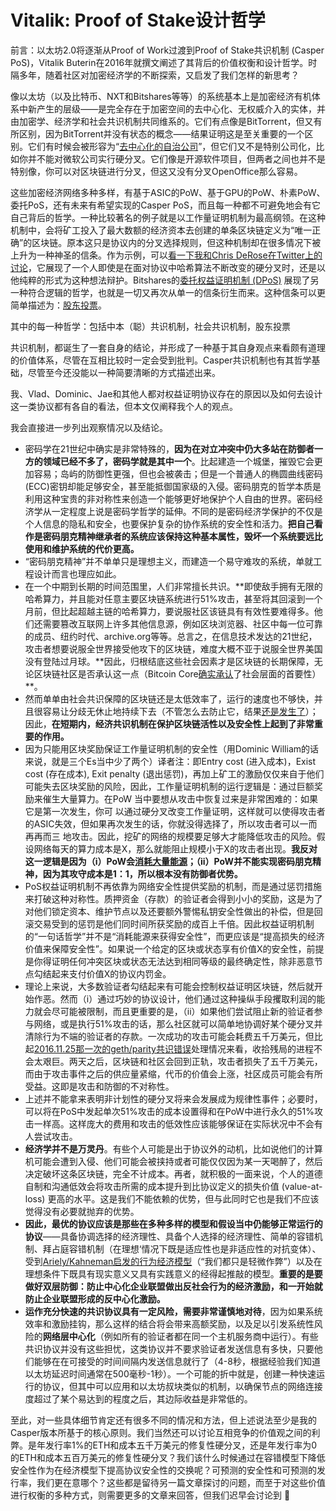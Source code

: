 # Vitalik: Proof of Stake设计哲学

前言：以太坊2.0将逐渐从Proof of Work过渡到Proof of Stake共识机制 \(Casper PoS\)，Vitalik Buterin在2016年就撰文阐述了其背后的价值权衡和设计哲学。时隔多年，随着社区对加密经济学的不断探索，又启发了我们怎样的新思考？

像以太坊（以及比特币、NXT和Bitshares等等）的系统基本上是加密经济有机体系中新产生的层级——是完全存在于加密空间的去中心化、无权威介入的实体，并由加密学、经济学和社会共识机制共同维系的。它们有点像是BitTorrent，但又有所区别，因为BitTorrent并没有状态的概念——结果证明这是至关重要的一个区别。它们有时候会被形容为“[去中心化的自治公司](https://letstalkbitcoin.com/is-bitcoin-overpaying-for-false-security)”，但它们又不是特别公司化，比如你并不能对微软公司实行硬分叉。它们像是开源软件项目，但两者之间也并不是特别像，你可以对区块链进行分叉，但这又没有分叉OpenOffice那么容易。

这些加密经济网络多种多样，有基于ASIC的PoW、基于GPU的PoW、朴素PoW、委托PoS，还有未来有希望实现的Casper PoS，而且每一种都不可避免地会有它自己背后的哲学。一种比较著名的例子就是以工作量证明机制为最高纲领。在这种机制中，会将矿工投入了最大数额的经济资本去创建的单条区块链定义为“唯一正确”的区块链。原本这只是协议内的分叉选择规则，但这种机制却在很多情况下被上升为一种神圣的信条。作为示例，可以[看一下我和Chris DeRose在Twitter上的讨论](https://twitter.com/vitalikbuterin/status/687050458301657088)，它展现了一个人即使是在面对协议中哈希算法不断改变的硬分叉时，还是以他纯粹的形式为这种想法辩护。Bitshares的[委托权益证明机制 \(DPoS\)](https://bitshares.org/technology/delegated-proof-of-stake-consensus/) 展现了另一种符合逻辑的哲学，也就是一切又再次从单一的信条衍生而来。这种信条可以更简单描述为：[股东投票](http://docs.bitshares.org/bitshares/dpos.html)。

其中的每一种哲学：包括中本（聪）共识机制，社会共识机制，股东投票

共识机制，都诞生了一套自身的结论，并形成了一种基于其自身观点来看颇有道理的价值体系，尽管在互相比较时一定会受到批判。Casper共识机制也有其哲学基础，尽管至今还没能以一种简要清晰的方式描述出来。

我、Vlad、Dominic、Jae和其他人都对权益证明协议存在的原因以及如何去设计这一类协议都有各自的看法，但本文仅阐释我个人的观点。

我会直接进一步列出观察情况以及结论。

* 密码学在21世纪中确实是非常特殊的，**因为在对立冲突中仍大多站在防御者一方的领域已经不多了，密码学就是其中一个**。比起建造一个城堡，摧毁它会更加容易；岛屿的防御性更强，但也会被袭击；但是一个普通人的椭圆曲线密码 \(ECC\)密钥却能足够安全，甚至能抵御国家级的入侵。密码朋克的哲学本质是利用这种宝贵的非对称性来创造一个能够更好地保护个人自由的世界。密码经济学从一定程度上说是密码学哲学的延伸。不同的是密码经济学保护的不仅是个人信息的隐私和安全，也要保护复杂的协作系统的安全性和活力。**把自己看作是密码朋克精神继承者的系统应该保持这种基本属性，毁坏一个系统要远比使用和维护系统的代价更高。**
* “密码朋克精神”并不单单只是理想主义，而建造一个易守难攻的系统，单就工程设计而言也理应如此。
* 在一个中期到长期的时间范围里，人们非常擅长共识。**即使敌手拥有无限的哈希算力，并且能对任意主要区块链系统进行51%攻击，甚至将其回滚到一个月前，但比起超越主链的哈希算力，要说服社区该链具有有效性要难得多。他们还需要篡改互联网上许多其他信息源，例如区块浏览器、社区中每一位可靠的成员、纽约时代、archive.org等等。总言之，在信息技术发达的21世纪，攻击者想要说服全世界接受他攻下的区块链，难度大概不亚于说服全世界美国没有登陆过月球。**因此，归根结底这些社会因素才是区块链的长期保障，无论区块链社区是否承认这一点（Bitcoin Core[确实承认](https://www.reddit.com/r/Bitcoin/comments/3fg0jw/could_a_cartel_of_pool_operators_collude_to/ctoat0d/)了社会层面的首要性）\*\*。
* 然而单单由社会共识保障的区块链还是太低效率了，运行的速度也不够快，并且很容易让分歧无休止地持续下去（不管怎么去防止它，结果[还是发生了](http://www.npr.org/sections/money/2011/02/15/131934618/the-island-of-stone-money)）；因此，**在短期内，经济共识机制在保护区块链活性以及安全性上起到了非常重要的作用。**
* 因为只能用区块奖励保证工作量证明机制的安全性（用Dominic William的话来说，就是三个Es当中少了两个）译者注：即Entry cost \(进入成本\)，Exist cost \(存在成本\), Exit penalty \(退出惩罚\)，再加上矿工的激励仅仅来自于他们可能失去区块奖励的风险，因此，工作量证明机制的运行逻辑是：通过巨额奖励来催生大量算力。在PoW 当中要想从攻击中恢复过来是非常困难的：如果它是第一次发生，你可 以通过硬分叉改变工作量证明，这样就可以使得攻击者的ASIC失效，但如果再次发生的话，你就没得选择了，所以攻击者可以一而再再而三 地攻击。因此，挖矿的网络的规模要足够大才能降低攻击的风险。假设网络每天的算力成本是X，那么就能阻止规模小于X的攻击者出现。**我反对这一逻辑是因为（i）PoW会**[**消耗大量能源**](http://digiconomist.net/beci)**；（ii）PoW并不能实现密码朋克精神，因为其攻守成本是1：1，所以根本没有防御者优势。**
* PoS权益证明机制不再依靠为网络安全性提供奖励的机制，而是通过惩罚措施来打破这种对称性。质押资金（存款）的验证者会得到小小的奖励，这是为了对他们锁定资本、维护节点以及还要额外警惕私钥安全性做出的补偿，但是回滚交易受到的惩罚是他们同时间所获奖励的成百上千倍。因此权益证明机制的“一句话哲学”并不是“消耗能源来获得安全性”，而更应该是“提高损失的经济价值来保障安全性”。如果说一个给定的区块或状态享有价值X的安全性，前提是你得证明任何冲突区块或状态无法达到相同等级的最终确定性，除非恶意节点勾结起来支付价值X的协议内罚金。
* 理论上来说，大多数验证者勾结起来有可能会控制权益证明区块链，然后就开始作恶。然而（i）通过巧妙的协议设计，他们通过这种操纵手段攫取利润的能力就会尽可能被限制，而且更重要的是，（ii）如果他们尝试阻止新的验证者参与网络，或是执行51%攻击的话，那么社区就可以简单地协调好某个硬分叉并清除行为不端的验证者的存款。一次成功的攻击可能会耗费五千万美元，但比起[2016.11.25那一次的geth/parity共识错误](https://blog.ethereum.org/2016/11/25/security-alert-11242016-consensus-bug-geth-v1-4-19-v1-5-2/)处理情况来看，收拾残局的进程不会太艰巨。两天之后，区块链和社区会回到正轨，攻击者损失了五千万美元， 而由于攻击事件之后的供应量紧缩，代币的价值会上涨，社区成员可能会有所受益。这即是攻击和防御的不对称性。
* 上述并不能拿来表明非计划性的硬分叉将来会发展成为规律性事件；必要时，可以将在PoS中发起单次51%攻击的成本设置得和在PoW中进行永久的51%攻击一样高。这样庞大的费用和攻击的低效性应该能够保证在实际状况中不会有人尝试攻击。
* **经济学并不是万灵丹**。有些个人可能是出于协议外的动机，比如说他们的计算机可能会遭到入侵、他们可能会被挟持或者可能仅仅因为某一天喝醉了，然后决定破坏这条区块链，完全不计成本。再者，就积极的一面来说，个人的道德自制和沟通低效会将攻击所需的成本提升到比协议定义的损失价值 \(value-at-loss\) 更高的水平。这是我们不能依赖的优势，但与此同时它也是我们不应该觉得没有必要就抛弃的优势。
* **因此，最优的协议应该是那些在多种多样的模型和假设当中仍能够正常运行的协议**——具备协调选择的经济理性、具备个人选择的经济理性、简单的容错机制、拜占庭容错机制（在理想‘情况下既是适应性也是非适应性的对抗变体）、受到[Ariely/Kahneman启发的行为经济模型](https://www.amazon.ca/Honest-Truth-About-Dishonesty-Everyone-Especially/dp/0062183613)（“我们都只是轻微作弊”）以及在理想条件下既具有现实意义又具有实践意义的经得起推敲的模型。**重要的是要做好双层防御：防止中心化企业联盟做出反社会行为的经济激励，和一开始就防止企业联盟形成的反中心化激励。**
* **运作充分快速的共识协议具有一定风险，需要非常谨慎地对待**，因为如果系统效率和激励挂钩，那么这样的结合将会带来高额奖励，以及足以引发系统性风险的**网络层中心化**（例如所有的验证者都在同一个主机服务商中运行）。有些共识协议并没有这些担忧，这类协议并不要求验证者发送信息有多快，只要他们能够在在可接受的时间间隔内发送信息就行了（4-8秒，根据经验我们知道以太坊延迟时间通常在500毫秒-1秒）。一个可能的折中就是，创建一种快速运行的协议，但其中可以应用和以太坊叔块类似的机制，以确保节点的网络连接度超过了某个易达到的程度之后，其边际收益是非常低的。

至此，对一些具体细节肯定还有很多不同的情况和方法，但上述说法至少是我的Casper版本所基于的核心原则。我们当然还可以讨论互相竞争的价值观之间的利弊。是年发行率1%的ETH和成本五千万美元的修复性硬分叉，还是年发行率为0的ETH和成本五百万美元的修复性硬分叉？我们该什么时候通过在容错模型下降低安全性作为在经济模型下提高协议安全性的交换呢？可预测的安全性和可预测的发行率，我们更在意哪个？这些都是留待另一篇文章探讨的问题，而至于对这些价值进行权衡的多种方式，则需要更多的文章来回答，但我们迟早会讨论到 🙂  


